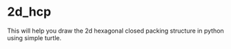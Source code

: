 # 2d_hcp
This will help you draw the 2d hexagonal closed packing structure in python using simple turtle.
